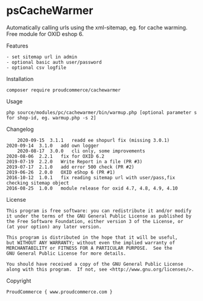 psCacheWarmer
============

Automatically calling urls using the xml-sitemap, eg. for cache warming.
Free module for OXID eshop 6.

Features

	- set sitemap url in admin
	- optional basic auth user/password
	- optional csv logfile

Installation

	composer require proudcommerce/cachewarmer

Usage

	php source/modules/pc/cachewarmer/bin/warmup.php [optional parameter s for shop-id, eg. warmup.php -s 2]
	
Changelog

    	2020-09-15  3.1.1   readd ee shopurl fix (missing 3.0.1)
	2020-09-14  3.1.0   add own logger
    	2020-08-17  3.0.0   cli only, some improvements
	2020-08-06  2.2.1   fix for OXID 6.2
	2019-07-19  2.2.0   Write Report in a file (PR #3)
	2019-07-17  2.1.0   add error 500 check (PR #2)
	2019-06-26  2.0.0   OXID eShop 6 (PR #1)
	2016-10-12  1.0.1   fix reading sitemap url with user/pass,fix checking sitemap object
	2016-08-25  1.0.0   module release for oxid 4.7, 4.8, 4.9, 4.10

License

    This program is free software: you can redistribute it and/or modify
    it under the terms of the GNU General Public License as published by
    the Free Software Foundation, either version 3 of the License, or
    (at your option) any later version.

    This program is distributed in the hope that it will be useful,
    but WITHOUT ANY WARRANTY; without even the implied warranty of
    MERCHANTABILITY or FITNESS FOR A PARTICULAR PURPOSE.  See the
    GNU General Public License for more details.

    You should have received a copy of the GNU General Public License
    along with this program.  If not, see <http://www.gnu.org/licenses/>.
    

Copyright

	ProudCommerce { www.proudcommerce.com }
